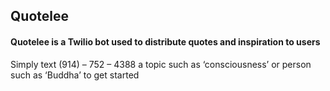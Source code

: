 ## Quotelee

#### Quotelee is a Twilio bot used to distribute quotes and inspiration to users 

Simply text (914) – 752 – 4388 a topic such as ‘consciousness’ or person such as ‘Buddha’ to get started